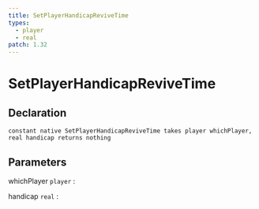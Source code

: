 ```yaml
---
title: SetPlayerHandicapReviveTime
types:
  - player
  - real
patch: 1.32
---
```


# SetPlayerHandicapReviveTime

## Declaration

```jass
constant native SetPlayerHandicapReviveTime takes player whichPlayer, real handicap returns nothing
```

## Parameters
whichPlayer `player`
: 

handicap `real`
: 

